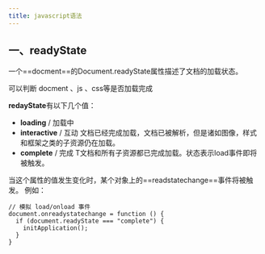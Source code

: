 ```yaml
---
title: javascript语法
---
```


## 一、readyState

一个==docment==的Document.readyState属性描述了文档的加载状态。

可以判断 docment 、js 、css等是否加载完成

**redayState**有以下几个值：
* **loading** / 加载中
* **interactive**  / 互动
     文档已经完成加载，文档已被解析，但是诸如图像，样式和框架之类的子资源仍在加载。
* **complete**  /  完成
     T文档和所有子资源都已完成加载。状态表示load事件即将被触发。
	 
	 
当这个属性的值发生变化时，某个对象上的==readstatechange==事件将被触发。
例如：
```js?linenums
// 模拟 load/onload 事件
document.onreadystatechange = function () {
  if (document.readyState === "complete") {
    initApplication();
  }
}
```